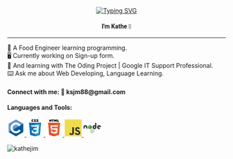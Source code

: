

<p align="center"><a href="https://git.io/typing-svg"><img src="https://readme-typing-svg.demolab.com?font=Fira+Code&size=30&duration=2000&pause=400&color=2388C8&center=true&vCenter=true&width=435&height=80&lines=Hello%2C+World!;%C2%A1Hola%2C+Mundo!;Salut%2C+le+Monde+!;Hallo%2C+Welt!;Oi%2C+Mundo!;Ciao%2C+Mondo!" alt="Typing SVG" /></a></p>

<h4 align="center" style="font-family: 'roboto';">I'm Kathe 👋</h4>
<hr>
👤 A Food Engineer learning programming.<br>
🖥️ Currently working on Sign-up form.<br>
📘 And learning with The Oding Project | Google IT Support Professional.<br>
⌨️ Ask me about Web Developing, Language Learning.

<h4 align="left">Connect with me: 📧 ksjm88@gmail.com</h4>

<h4 align="left">Languages and Tools:</h4>

<p align="left"> <a href="https://www.cprogramming.com/" target="_blank" rel="noreferrer"> <img src="https://raw.githubusercontent.com/devicons/devicon/master/icons/c/c-original.svg" alt="c" width="40" height="40"/> </a> <a href="https://www.w3schools.com/css/" target="_blank" rel="noreferrer"> <img src="https://raw.githubusercontent.com/devicons/devicon/master/icons/css3/css3-original-wordmark.svg" alt="css3" width="40" height="40"/> </a> <a href="https://www.w3.org/html/" target="_blank" rel="noreferrer"> <img src="https://raw.githubusercontent.com/devicons/devicon/master/icons/html5/html5-original-wordmark.svg" alt="html5" width="40" height="40"/> </a> <a href="https://developer.mozilla.org/en-US/docs/Web/JavaScript" target="_blank" rel="noreferrer"> <img src="https://raw.githubusercontent.com/devicons/devicon/master/icons/javascript/javascript-original.svg" alt="javascript" width="40" height="40"/> </a> <a href="https://nodejs.org" target="_blank" rel="noreferrer"> <img src="https://raw.githubusercontent.com/devicons/devicon/master/icons/nodejs/nodejs-original-wordmark.svg" alt="nodejs" width="40" height="40"/> </a> </p>

<p><img align="center" src="https://github-readme-streak-stats.herokuapp.com/?user=kathejim&" alt="kathejim" /></p>
